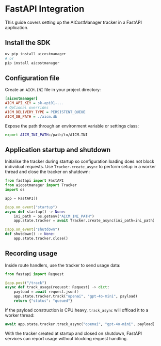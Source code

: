 # FastAPI Integration

This guide covers setting up the AICostManager tracker in a FastAPI
application.

## Install the SDK

```bash
uv pip install aicostmanager
# or
pip install aicostmanager
```

## Configuration file

Create an `AICM.INI` file in your project directory:

```ini
[aicostmanager]
AICM_API_KEY = sk-api01-...
# Optional overrides
AICM_DELIVERY_TYPE = PERSISTENT_QUEUE
AICM_DB_PATH = ./aicm.db
```

Expose the path through an environment variable or settings class:

```bash
export AICM_INI_PATH=/path/to/AICM.INI
```

## Application startup and shutdown

Initialise the tracker during startup so configuration loading does not block
individual requests. Use `Tracker.create_async` to perform setup in a worker
thread and close the tracker on shutdown:

```python
from fastapi import FastAPI
from aicostmanager import Tracker
import os

app = FastAPI()

@app.on_event("startup")
async def startup() -> None:
    ini_path = os.getenv("AICM_INI_PATH")
    app.state.tracker = await Tracker.create_async(ini_path=ini_path)

@app.on_event("shutdown")
def shutdown() -> None:
    app.state.tracker.close()
```

## Recording usage

Inside route handlers, use the tracker to send usage data:

```python
from fastapi import Request

@app.post("/track")
async def track_usage(request: Request) -> dict:
    payload = await request.json()
    app.state.tracker.track("openai", "gpt-4o-mini", payload)
    return {"status": "queued"}
```

If the payload construction is CPU heavy, `track_async` will offload it to a
worker thread:

```python
await app.state.tracker.track_async("openai", "gpt-4o-mini", payload)
```

With the tracker created at startup and closed on shutdown, FastAPI services
can report usage without blocking request handling.
